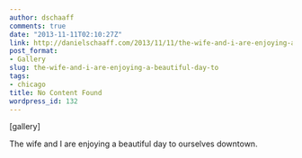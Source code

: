 ```yaml
---
author: dschaaff
comments: true
date: "2013-11-11T02:10:27Z"
link: http://danielschaaff.com/2013/11/11/the-wife-and-i-are-enjoying-a-beautiful-day-to/
post_format:
- Gallery
slug: the-wife-and-i-are-enjoying-a-beautiful-day-to
tags:
- chicago
title: No Content Found
wordpress_id: 132
---
```


[gallery]


The wife and I are enjoying a beautiful day to ourselves downtown.
